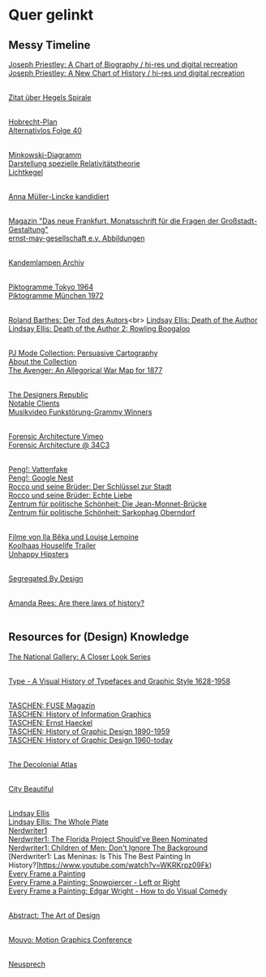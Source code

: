 # Quer gelinkt
## Messy Timeline
[Joseph Priestley: A Chart of Biography / hi-res und digital recreation](https://pages.uoregon.edu/infographics/timeline/pages/FullBiography.html)<br>
[Joseph Priestley: A New Chart of History / hi-res und digital recreation](https://pages.uoregon.edu/infographics/timeline/pages/compare.html)<br><br>

[Zitat über Hegels Spirale](https://en.wikipedia.org/wiki/Aufheben)<br><br>

[Hobrecht-Plan](https://de.wikipedia.org/wiki/Hobrecht-Plan)<br>
[Alternativlos Folge 40](https://alternativlos.org/40/)<br><br>

[Minkowski-Diagramm](https://de.wikipedia.org/wiki/Minkowski-Diagramm)<br>
[Darstellung spezielle Relativitätstheorie](https://www.leifiphysik.de/relativitaetstheorie/spezielle-relativitaetstheorie/ausblick/minkowski-diagramme)<br>
[Lichtkegel](https://de.wikipedia.org/wiki/Lichtkegel)<br><br>

[Anna Müller-Lincke kandidiert](https://www.filmothek.bundesarchiv.de/video/37299?set_lang=de)<br><br>

[Magazin "Das neue Frankfurt. Monatsschrift für die Fragen der Großstadt-Gestaltung"](https://digi.ub.uni-heidelberg.de/diglit/neue_frankfurt)<br>
[ernst-may-gesellschaft e.v. Abbildungen](https://ernst-may-gesellschaft.de/publikationen/presse.html)<br><br>

[Kandemlampen Archiv](http://www.kandemlampen.de/index.php?modell=679%20drg&&kategorie=3&hersteller=Kandem)<br><br>

[Piktogramme Tokyo 1964](http://olympic-museum.de/pictograms/olympic-games-pictograms-1964.php)<br>
[Piktogramme München 1972](http://olympic-museum.de/pictograms/olympic-games-pictograms-1972.php)<br><br>

[Roland Barthes: Der Tod des Autors](https://de.wikipedia.org/wiki/Der_Tod_des_Autors_(Roland_Barthes))<br>
[Lindsay Ellis: Death of the Author](https://www.youtube.com/watch?v=MGn9x4-Y_7A)<br>
[Lindsay Ellis: Death of the Author 2: Rowling Boogaloo](https://www.youtube.com/watch?v=NViZYL-U8s0)<br><br>

[PJ Mode Collection: Persuasive Cartography](https://digital.library.cornell.edu/?f%5Bcollection_tesim%5D%5B%5D=Persuasive+Maps%3A+PJ+Mode+Collection&page=3&per_page=50&sort=latest_date_isi+asc%2C+title_tesi+asc&view=gallery)<br>
[About the Collection](https://persuasivemaps.library.cornell.edu/content/about-collection-personal-statement)<br>
[The Avenger: An Allegorical War Map for 1877](https://digital.library.cornell.edu/catalog/ss:3293778)<br><br>

[The Designers Republic](https://www.thedesignersrepublic.com/)<br>
[Notable Clients](https://en.wikipedia.org/wiki/The_Designers_Republic#Notable_clients)<br>
[Musikvideo Funkstörung-Grammy Winners](https://www.youtube.com/watch?v=CESYvCI66rY)<br><br>

[Forensic Architecture Vimeo](https://vimeo.com/forensicarchitecture)<br>
[Forensic Architecture @ 34C3](https://www.youtube.com/watch?v=TrKM94YrEKA)<br><br>

[Peng!: Vattenfake](https://pen.gg/campaign/vattenfake/)<br>
[Peng!: Google Nest](https://pen.gg/campaign/googlenest/)<br>
[Rocco und seine Brüder: Der Schlüssel zur Stadt](http://www.roccoundseinebrueder.com/outdoor-detail/schluessel-zur-stadt/)<br>
[Rocco und seine Brüder: Echte Liebe](http://www.roccoundseinebrueder.com/outdoor-detail/echte-liebe/)<br>
[Zentrum für politische Schönheit: Die Jean-Monnet-Brücke](https://politicalbeauty.de/rettung.html)<br>
[Zentrum für politische Schönheit: Sarkophag Oberndorf](https://politicalbeauty.de/sarkophag.html)<br><br>

[Filme von Ila Bêka und Louise Lemoine](http://www.bekalemoine.com/films.php)<br>
[Koolhaas Houselife Trailer](https://www.youtube.com/watch?v=B0NCwKnj3XI)<br>
[Unhappy Hipsters](https://unhappyhipsters.tumblr.com/)<br><br>

[Segregated By Design](https://www.segregatedbydesign.com/)<br><br>

[Amanda Rees: Are there laws of history?](https://aeon.co/essays/if-history-was-more-like-science-would-it-predict-the-future)<br><br>


## Resources for (Design) Knowledge
[The National Gallery: A Closer Look Series](https://www.nationalgallery.co.uk/products/art-books-series-a-closer-look)<br><br>

[Type -  A Visual History of Typefaces and Graphic Style 1628-1958](https://www.taschen.com/pages/de/catalogue/graphic_design/all/44618/facts.type_eine_illustrierte_geschichte_der_schriftarten_und_grafischen_stile.htm)<br><br>

[TASCHEN: FUSE Magazin](https://www.taschen.com/pages/de/catalogue/graphic_design/all/06768/facts.fuse_120.htm)<br>
[TASCHEN: History of Information Graphics](https://www.taschen.com/pages/de/catalogue/graphic_design/all/03435/facts.history_of_information_graphics.htm)<br>
[TASCHEN: Ernst Haeckel](https://www.taschen.com/pages/de/catalogue/classics/all/43949/facts.ernst_haeckel_40th_anniversary_edition.htm)<br>
[TASCHEN: History of Graphic Design 1890-1959](https://www.taschen.com/pages/de/catalogue/graphic_design/all/04678/facts.geschichte_des_grafikdesigns_band_1_18901959.htm)<br>
[TASCHEN: History of Graphic Design 1960-today](https://www.taschen.com/pages/de/catalogue/graphic_design/all/01177/facts.geschichte_des_grafikdesigns_band_2_1960_bis_heute.htm)<br><br>

[The Decolonial Atlas](https://decolonialatlas.wordpress.com/)<br><br>

[City Beautiful](https://www.youtube.com/channel/UCGc8ZVCsrR3dAuhvUbkbToQ/videos)<br><br>


[Lindsay Ellis](https://www.youtube.com/c/LindsayEllisVids/videos)<br>
[Lindsay Ellis: The Whole Plate](https://www.youtube.com/playlist?list=PLJGOq3JclTH8J73o2Z4VMaSYZDNG3xeZ7)<br>
[Nerdwriter1](https://www.youtube.com/user/Nerdwriter1/videos)<br>
[Nerdwriter1: The Florida Project Should've Been Nominated](https://www.youtube.com/watch?v=rXbKeHAoA84)<br>
[Nerdwriter1: Children of Men: Don't Ignore The Background](https://www.youtube.com/watch?v=-woNlmVcdjc)<br>
[Nerdwriter1: Las Meninas: Is This The Best Painting In History?]https://www.youtube.com/watch?v=WKRKrpz09Fk)<br>
[Every Frame a Painting](https://www.youtube.com/c/everyframeapainting/videos)<br>
[Every Frame a Painting: Snowpiercer - Left or Right](https://www.youtube.com/watch?v=X05TDsoSg2Y)<br>
[Every Frame a Painting: Edgar Wright - How to do Visual Comedy](https://www.youtube.com/watch?v=3FOzD4Sfgag)<br><br>

[Abstract: The Art of Design](https://en.wikipedia.org/wiki/Abstract:_The_Art_of_Design)<br><br>

[Mouvo: Motion Graphics Conference](https://mouvo.cz/)<br><br>

[Neusprech](https://neusprech.org/)




